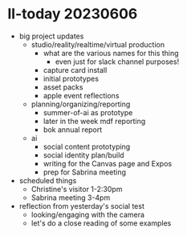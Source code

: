 # ll-today 20230606
- big project updates
    - studio/reality/realtime/virtual production
        - what are the various names for this thing
            - even just for slack channel purposes!
        - capture card install
        - initial prototypes
        - asset packs
        - apple event reflections
    - planning/organizing/reporting
        - summer-of-ai as prototype
        - later in the week mdf reporting
        - bok annual report
    - ai
        - social content prototyping
        - social identity plan/build
        - writing for the Canvas page and Expos
        - prep for Sabrina meeting
- scheduled things
    - Christine's visitor 1-2:30pm
    - Sabrina meeting 3-4pm
- reflection from yesterday's social test
    - looking/engaging with the camera
    - let's do a close reading of some examples